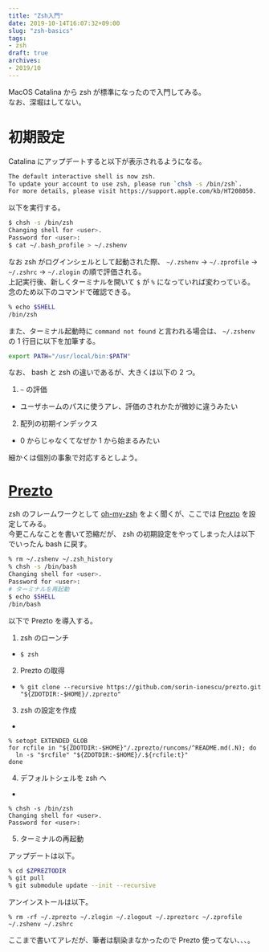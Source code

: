 ```yaml
---
title: "Zsh入門"
date: 2019-10-14T16:07:32+09:00
slug: "zsh-basics"
tags:
- zsh
draft: true
archives:
- 2019/10
---
```


MacOS Catalina から zsh が標準になったので入門してみる。  
なお、深堀はしてない。

<!--more-->

# 初期設定

Catalina にアップデートすると以下が表示されるようになる。

```bash
The default interactive shell is now zsh.
To update your account to use zsh, please run `chsh -s /bin/zsh`.
For more details, please visit https://support.apple.com/kb/HT208050.
```

以下を実行する。

```bash
$ chsh -s /bin/zsh
Changing shell for <user>.
Password for <user>:
$ cat ~/.bash_profile > ~/.zshenv
```

なお zsh がログインシェルとして起動された際、 `~/.zshenv` -> `~/.zprofile` -> `~/.zshrc` -> `~/.zlogin` の順で評価される。  
上記実行後、新しくターミナルを開いて `$` が `%` になっていれば変わっている。念のため以下のコマンドで確認できる。

```zsh
% echo $SHELL
/bin/zsh
```

また、ターミナル起動時に `command not found` と言われる場合は、 `~/.zshenv` の 1 行目に以下を加筆する。

```zsh
export PATH="/usr/local/bin:$PATH"
```

なお、 bash と zsh の違いであるが、大きくは以下の 2 つ。

1. `~` の評価
  - ユーザホームのパスに使うアレ、評価のされかたが微妙に違うみたい
2. 配列の初期インデックス
  - 0 からじゃなくてなぜか 1 から始まるみたい

細かくは個別の事象で対応するとしよう。

# [Prezto](https://github.com/sorin-ionescu/prezto)

zsh のフレームワークとして [oh-my-zsh](https://github.com/robbyrussell/oh-my-zsh) をよく聞くが、ここでは [Prezto](https://github.com/sorin-ionescu/prezto) を設定してみる。  
今更こんなことを書いて恐縮だが、 zsh の初期設定をやってしまった人は以下でいったん bash に戻す。

```zsh
% rm ~/.zshenv ~/.zsh_history
% chsh -s /bin/bash
Changing shell for <user>.
Password for <user>:
# ターミナルを再起動
$ echo $SHELL
/bin/bash
```

以下で Prezto を導入する。

1. zsh のローンチ
  - `$ zsh`
2. Prezto の取得
  - `% git clone --recursive https://github.com/sorin-ionescu/prezto.git "${ZDOTDIR:-$HOME}/.zprezto"`
3. zsh の設定を作成
  - 
  ```
  % setopt EXTENDED_GLOB
  for rcfile in "${ZDOTDIR:-$HOME}"/.zprezto/runcoms/^README.md(.N); do
    ln -s "$rcfile" "${ZDOTDIR:-$HOME}/.${rcfile:t}"
  done
  ```
4. デフォルトシェルを zsh へ
  - 
  ```
  % chsh -s /bin/zsh
  Changing shell for <user>.
  Password for <user>:
  ```
5. ターミナルの再起動

アップデートは以下。

```zsh
% cd $ZPREZTODIR
% git pull
% git submodule update --init --recursive
```

アンインストールは以下。

```
% rm -rf ~/.zprezto ~/.zlogin ~/.zlogout ~/.zpreztorc ~/.zprofile ~/.zshenv ~/.zshrc
```

ここまで書いてアレだが、筆者は馴染まなかったので Prezto 使ってない、、、。